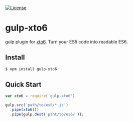 [![License](http://img.shields.io/:license-mit-brightgreen.svg?style=flat)](http://mohebifar.mit-license.org)

# gulp-xto6

gulp plugin for [xto6](https://github.com/mohebifar/xto6).
Turn your ES5 code into readable ES6.

Install
---

```bash
$ npm install gulp-xto6
```

Quick Start
---

```js
var xto6 = require('gulp-xto6')

gulp.src('path/to/es5/*.js')
  .pipe(xto6())
  .pipe(gulp.dest('paht/to/es6/'));
```
